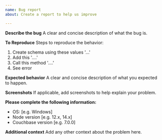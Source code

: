 ```yaml
---
name: Bug report
about: Create a report to help us improve

---
```


**Describe the bug**
A clear and concise description of what the bug is.

**To Reproduce**
Steps to reproduce the behavior:
1. Create schema using these values '...'
2. Add this '....'
3. Call this method '....'
4. See error

**Expected behavior**
A clear and concise description of what you expected to happen.

**Screenshots**
If applicable, add screenshots to help explain your problem.

**Please complete the following information:**
 - OS: [e.g. Windows]
 - Node version [e.g. 12.x, 14.x]
 - Couchbase version [e.g. 7.0.0]


**Additional context**
Add any other context about the problem here.
